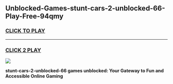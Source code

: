 
## Unblocked-Games-stunt-cars-2-unblocked-66-Play-Free-94qmy
<h3>
<a href="https://premium76.site?title=stunt-cars-2-unblocked-66&ref=19M">CLICK TO PLAY</a></h3>
<hr>

<h3>
<a href="https://premium76.site?title=stunt-cars-2-unblocked-66&ref=19M">CLICK 2 PLAY</a>
  
</h3>

<a href="https://premium76.site?title=stunt-cars-2-unblocked-66&ref=19M"><img src="https://clearcache.store/games.png"></a>


**stunt-cars-2-unblocked-66 games unblocked: Your Gateway to Fun and Accessible Online Gaming**
